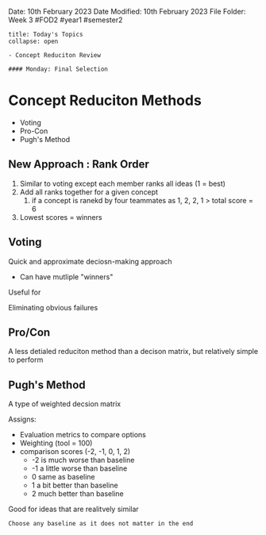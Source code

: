 Date: 10th February 2023
Date Modified: 10th February 2023
File Folder: Week 3
#FOD2  #year1 #semester2

```ad-abstract
title: Today's Topics
collapse: open

- Concept Reduciton Review

```

```ad-important
#### Monday: Final Selection
```

# Concept Reduciton Methods

- Voting
- Pro-Con
- Pugh's Method

## New Approach : Rank Order

1. Similar to voting except each member ranks all ideas (1 = best)
2. Add all ranks together for a given concept
	1. if a concept is ranekd by four teammates as 1, 2, 2, 1 > total score = 6
3. Lowest scores = winners

## Voting

Quick and approximate deciosn-making approach
- Can have mutliple "winners"

Useful for

Eliminating obvious failures

## Pro/Con

A less detialed reduciton method than a decison matrix, but relatively simple to perform

## Pugh's Method

A type of weighted decsion matrix

Assigns:
- Evaluation metrics to compare options
- Weighting (tool = 100)
- comparison scores (-2, -1, 0, 1, 2)
	- -2 is much worse than baseline
	- -1 a little worse than baseline
	- 0 same as baseline
	- 1 a bit better than baseline
	- 2 much better than baseline

Good for ideas that are realitvely similar

```ad-note
Choose any baseline as it does not matter in the end
```

